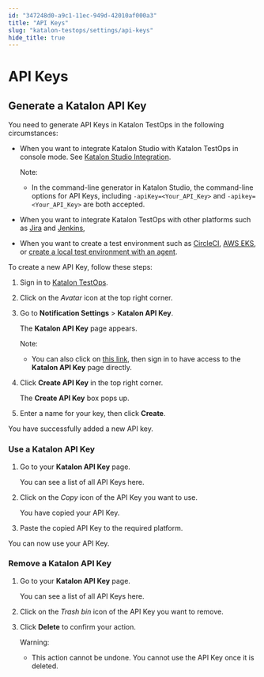 ```yaml
---
id: "347248d0-a9c1-11ec-949d-42010af000a3"
title: "API Keys"
slug: "katalon-testops/settings/api-keys"
hide_title: true
---
```

    

# <a id="id_ka-api-key" class="anchor_top_offset"/><a id="ariaid-title1" class="anchor_top_offset"/>API Keys

    
    
  

## <a id="id_1" class="anchor_top_offset"/>Generate a Katalon API Key

<p xmlns="http://www.w3.org/1999/xhtml" className="p">You need to generate API Keys in Katalon TestOps in the   following circumstances:</p> 
<ul xmlns="http://www.w3.org/1999/xhtml" className="ul"><li className="li">     <p className="p">When you want to integrate Katalon Studio with Katalon TestOps       in console mode. See <a className="xref j-external-link" href="https://docs.katalon.com/katalon-analytics/docs/integration-with-katalon-studio.html#enable-integration" target="_blank">Katalon         Studio Integration</a>.</p>     <div className="note note note_note"><span className="note__title">Note:</span>        <ul className="ul"><li className="li"><p className="p">In the command-line generator in Katalon Studio, the             command-line options for API Keys, including             <code className="ph codeph">-apiKey=&lt;Your_API_Key&gt;</code> and             <code className="ph codeph">-apikey=&lt;Your_API_Key&gt;</code> are both accepted.</p></li></ul>     </div>   </li><li className="li">     <p className="p">When you want to integrate Katalon TestOps with other platforms       such as <a className="xref j-external-link" href="https://docs.katalon.com/katalon-analytics/docs/kt-jira-config.html" target="_blank">Jira</a>       and <a className="xref j-external-link" href="https://docs.katalon.com/katalon-analytics/docs/ka-integration-jenkins.html" target="_blank">Jenkins</a>,</p>   </li><li className="li">     <p className="p">When you want to create a test environment such as <a className="xref j-external-link" href="https://docs.katalon.com/katalon-analytics/docs/circleci.html" target="_blank">CircleCI</a>,       <a className="xref j-external-link" href="https://docs.katalon.com/katalon-analytics/docs/aws-eks.html" target="_blank">AWS         EKS</a>, or <a className="xref j-external-link" href="https://docs.katalon.com/katalon-analytics/docs/agents.html" target="_blank">create         a local test environment with an agent</a>.</p>   </li></ul> 
<p xmlns="http://www.w3.org/1999/xhtml" className="p">To create a new API Key, follow these steps:</p> 
<ol xmlns="http://www.w3.org/1999/xhtml" className="ol"><li className="li">     <p className="p">Sign in to <a className="xref j-external-link" href="https://testops.katalon.io/login" target="_blank">Katalon         TestOps</a>.</p>   </li><li className="li">     <p className="p">Click on the <em className="ph i">Avatar</em> icon at the top right corner.</p>   </li><li className="li">     <p className="p">Go to <strong className="ph b">Notification Settings</strong> &gt;       <strong className="ph b">Katalon API Key</strong>.</p>     <p className="p">The <strong className="ph b">Katalon API Key</strong> page appears.</p>     <div className="note note note_note"><span className="note__title">Note:</span>        <ul className="ul"><li className="li"><p className="p">You can also click on <a className="xref j-external-link" href="https://testops.katalon.io/user/apikey" target="_blank">this link</a>, then             sign in to have access to the <strong className="ph b">Katalon API Key</strong> page             directly.</p></li></ul>     </div>   </li><li className="li">     <p className="p">Click <strong className="ph b">Create API Key</strong> in the top right       corner.</p>     <p className="p">The <strong className="ph b">Create API Key</strong> box pops up.</p>   </li><li className="li">     <p className="p">Enter a name for your key, then click       <strong className="ph b">Create</strong>.</p>   </li></ol> 
<p xmlns="http://www.w3.org/1999/xhtml" className="p">You have successfully added a new API key.</p> 
    

### <a id="id_2" class="anchor_top_offset"/>Use a Katalon API Key

    
      
<ol xmlns="http://www.w3.org/1999/xhtml" className="ol">   <li className="li">     <p className="p">Go to your <strong className="ph b">Katalon API Key</strong> page.</p>     <p className="p">You can see a list of all API Keys here.</p>   </li>   <li className="li">     <p className="p">Click on the <em className="ph i">Copy</em> icon of the API Key you want to       use.</p>     <p className="p">You have copied your API Key.</p>   </li>   <li className="li">     <p className="p">Paste the copied API Key to the required platform.</p>   </li> </ol> 
      
<p xmlns="http://www.w3.org/1999/xhtml" className="p">You can now use your API Key.</p> 
    
  

### <a id="id_3" class="anchor_top_offset"/>Remove a Katalon API Key

<ol xmlns="http://www.w3.org/1999/xhtml" className="ol"><li className="li">     <p className="p">Go to your <strong className="ph b">Katalon API Key</strong> page.</p>     <p className="p">You can see a list of all API Keys here.</p>   </li><li className="li">     <p className="p">Click on the <em className="ph i">Trash bin</em> icon of the API Key you want to       remove.</p>   </li><li className="li">     <p className="p">Click <strong className="ph b">Delete</strong> to confirm your action.</p>     <div className="note warning note_warning"><span className="note__title">Warning:</span>        <ul className="ul"><li className="li"><p className="p">This action cannot be undone. You cannot use the API Key once it             is deleted.</p></li></ul>     </div>   </li></ol> 
